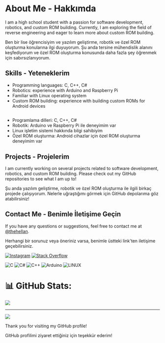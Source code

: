 # About Me - Hakkımda

I am a high school student with a passion for software development, robotics, and custom ROM building. Currently, I am exploring the field of reverse engineering and eager to learn more about custom ROM building.

Ben bir lise öğrencisiyim ve yazılım geliştirme, robotik ve özel ROM oluşturma konularına ilgi duyuyorum. Şu anda tersine mühendislik alanını keşfediyorum ve özel ROM oluşturma konusunda daha fazla şey öğrenmek için sabırsızlanıyorum.

## Skills - Yeteneklerim

- Programming languages: C, C++, C#
- Robotics: experience with Arduino and Raspberry Pi
- Familiar with Linux operating system
- Custom ROM building: experience with building custom ROMs for Android devices
##
- Programlama dilleri: C, C++, C#
- Robotik: Arduino ve Raspberry Pi ile deneyimim var
- Linux işletim sistemi hakkında bilgi sahibiyim
- Özel ROM oluşturma: Android cihazlar için özel ROM oluşturma deneyimim var
  
## Projects - Projelerim

I am currently working on several projects related to software development, robotics, and custom ROM building. Please check out my GitHub repositories to see what I am up to!

Şu anda yazılım geliştirme, robotik ve özel ROM oluşturma ile ilgili birkaç projede çalışıyorum. Nelerle uğraştığımı görmek için GitHub depolarıma göz atabilirsiniz!

## Contact Me - Benimle İletişime Geçin

If you have any questions or suggestions, feel free to contact me at [@thehellan](https://t.me/thehellan).

Herhangi bir sorunuz veya öneriniz varsa, benimle üstteki link'ten iletişime geçebilirsiniz.


[![Instagram](https://img.shields.io/badge/Instagram-%23E4405F.svg?logo=Instagram&logoColor=white)](https://instagram.com/k.merthann) [![Stack Overflow](https://img.shields.io/badge/-Stackoverflow-FE7A16?logo=stack-overflow&logoColor=white)](https://stackoverflow.com/users/21457409) 

![C](https://img.shields.io/badge/c-%2300599C.svg?style=flat&logo=c&logoColor=white) ![C#](https://img.shields.io/badge/c%23-%23239120.svg?style=flat&logo=c-sharp&logoColor=white) ![C++](https://img.shields.io/badge/c++-%2300599C.svg?style=flat&logo=c%2B%2B&logoColor=white) ![Arduino](https://img.shields.io/badge/-Arduino-00979D?style=flat&logo=Arduino&logoColor=white) ![LINUX](https://img.shields.io/badge/Linux-FCC624?style=flat&logo=linux&logoColor=black)

# 📊 GitHub Stats:
![](https://github-readme-streak-stats.herokuapp.com/?user=thehellan&theme=calm&hide_border=true)

---
[![](https://visitcount.itsvg.in/api?id=thehellan&icon=0&color=12)](https://visitcount.itsvg.in)

<!-- Proudly created with GPRM ( https://gprm.itsvg.in ) -->

Thank you for visiting my GitHub profile!

GitHub profilimi ziyaret ettiğiniz için teşekkür ederim!
